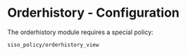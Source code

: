 #  Orderhistory - Configuration 

The orderhistory module requires a special policy:

    siso_policy/orderhistory_view
